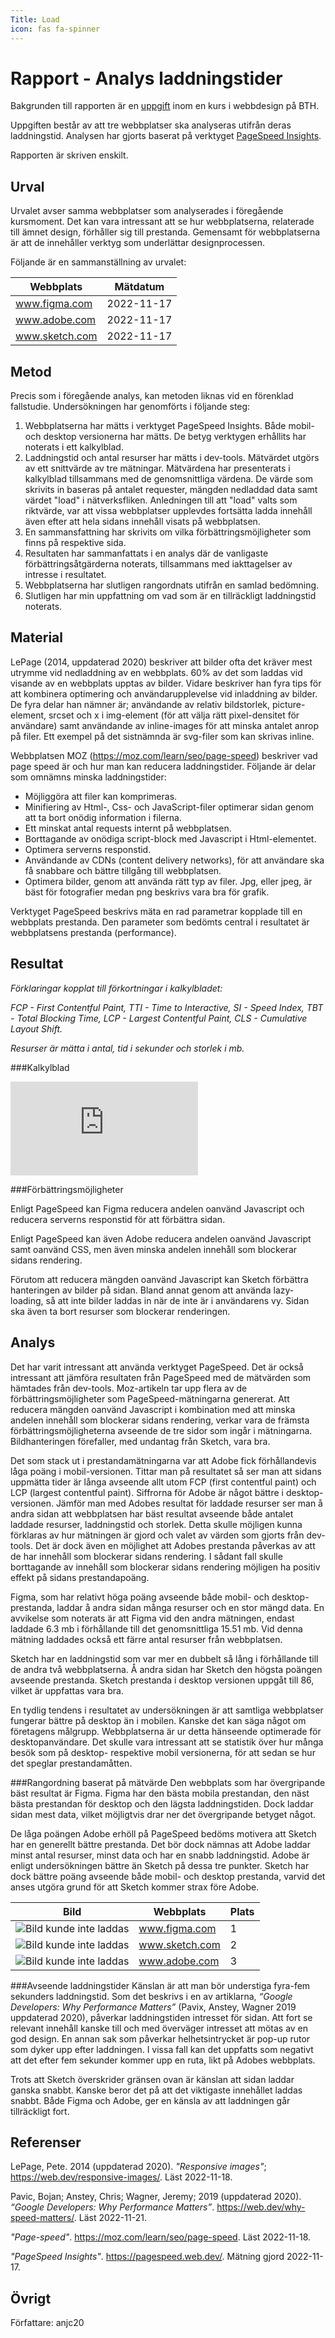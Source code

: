 ```yaml
---
Title: Load
icon: fas fa-spinner
---
```


Rapport - Analys laddningstider
=======================

Bakgrunden till rapporten är en [uppgift](https://dbwebb.se/uppgift/utvardera-webbplatsers-laddningstider-och-anvandbarhet-v2) inom en kurs i webbdesign på BTH.

Uppgiften består av att tre webbplatser ska analyseras utifrån deras laddningstid. Analysen har gjorts baserat på verktyget [PageSpeed Insights](https://pagespeed.web.dev/).

Rapporten är skriven enskilt.

Urval
-----------------------

Urvalet avser samma webbplatser som analyserades i föregående kursmoment. Det kan vara intressant att se hur webbplatserna, relaterade till ämnet design, förhåller sig till prestanda. Gemensamt för webbplatserna är att de innehåller verktyg som underlättar designprocessen.

Följande är en sammanställning av urvalet:

|   Webbplats          |    Mätdatum       |
|   ---------          |     -----      |
|   www.figma.com      |    2022-11-17  |   
|   www.adobe.com      |    2022-11-17  |
|   www.sketch.com     |    2022-11-17  |

Metod
-----------------------
Precis som i föregående analys, kan metoden liknas vid en förenklad fallstudie. Undersökningen har genomförts i följande steg:

1. Webbplatserna har mätts i verktyget PageSpeed Insights. Både mobil- och desktop versionerna har mätts. De betyg verktygen erhållits har noterats i ett kalkylblad.
2. Laddningstid och antal resurser har mätts i dev-tools. Mätvärdet utgörs av ett snittvärde av tre mätningar. Mätvärdena har presenterats i kalkylblad tillsammans med de genomsnittliga värdena. De värde som skrivits in baseras på antalet requester, mängden nedladdad data samt värdet "load" i nätverksfliken. Anledningen till att "load" valts som riktvärde, var att vissa webbplatser upplevdes fortsätta ladda innehåll även efter att hela sidans innehåll visats på webbplatsen.
3. En sammansfattning har skrivits om vilka förbättringsmöjligheter som finns på respektive sida.
4. Resultaten har sammanfattats i en analys där de vanligaste förbättringsåtgärderna noterats, tillsammans med iakttagelser av intresse i resultatet.
5. Webbplatserna har slutligen rangordnats utifrån en samlad bedömning.
6. Slutligen har min uppfattning om vad som är en tillräckligt laddningstid noterats.

Material
-----------------------
LePage (2014, uppdaterad 2020) beskriver att bilder ofta det kräver mest utrymme vid nedladdning av en webbplats. 60% av det som laddas vid visande av en webbplats upptas av bilder. Vidare beskriver han fyra tips för att kombinera optimering och användarupplevelse vid inladdning av bilder. De fyra delar han nämner är; användande av relativ bildstorlek, picture-element, srcset och x i img-element (för att välja rätt pixel-densitet för användare) samt användande av inline-images för att minska antalet anrop på filer. Ett exempel på det sistnämnda är svg-filer som kan skrivas inline.

Webbplatsen MOZ (https://moz.com/learn/seo/page-speed) beskriver vad page speed är och hur man kan reducera laddningstider. Följande är delar som omnämns minska laddningstider:
* Möjliggöra att filer kan komprimeras.
* Minifiering av Html-, Css- och JavaScript-filer optimerar sidan genom att ta bort onödig information i filerna.
* Ett minskat antal requests internt på webbplatsen.
* Borttagande av onödiga script-block med Javascript i Html-elementet.
* Optimera serverns responstid.
* Användande av CDNs (content delivery networks), för att användare ska få snabbare och bättre tillgång till webbplatsen.
* Optimera bilder, genom att använda rätt typ av filer. Jpg, eller jpeg, är bäst för fotografier medan png beskrivs vara bra för grafik.

Verktyget PageSpeed beskrivs mäta en rad parametrar kopplade till en webbplats prestanda. Den parameter som bedömts central i resultatet är webbplatsens prestanda (performance).

Resultat
-----------------------
*Förklaringar kopplat till förkortningar i kalkylbladet:*

*FCP - First Contentful Paint, TTI - Time to Interactive, SI - Speed Index, TBT - Total Blocking Time, LCP - Largest Contentful Paint, CLS - Cumulative Layout Shift.*

*Resurser är mätta i antal, tid i sekunder och storlek i mb.*

###Kalkylblad

<div class="embed-container">
    <iframe src="https://ethercalc.net/hy4ofxxx9ulw/form" frameborder="0"></iframe>
</div>

###Förbättringsmöjligheter

Enligt PageSpeed kan Figma reducera andelen oanvänd Javascript och reducera serverns responstid för att förbättra sidan.

Enligt PageSpeed kan även Adobe reducera andelen oanvänd Javascript samt oanvänd CSS, men även minska andelen innehåll som blockerar sidans rendering.

Förutom att reducera mängden oanvänd Javascript kan Sketch förbättra hanteringen av bilder på sidan. Bland annat genom att använda lazy-loading, så att inte bilder laddas in när de inte är i användarens vy. Sidan ska även ta bort resurser som blockerar renderingen.

Analys
-----------------------
Det har varit intressant att använda verktyget PageSpeed. Det är också intressant att jämföra resultaten från PageSpeed med de mätvärden som hämtades från dev-tools. Moz-artikeln tar upp flera av de förbättringsmöjligheter som PageSpeed-mätningarna genererat. Att reducera mängden oanvänd Javascript i kombination med att minska andelen innehåll som blockerar sidans rendering, verkar vara de främsta förbättringsmöjligheterna avseende de tre sidor som ingår i mätningarna. Bildhanteringen förefaller, med undantag från Sketch, vara bra.

Det som stack ut i prestandamätningarna var att Adobe fick förhållandevis låga poäng i mobil-versionen. Tittar man på resultatet så ser man att sidans uppmätta tider är långa avseende allt utom FCP (first contentful paint) och LCP (largest contentful paint). Siffrorna för Adobe är något bättre i desktop-versionen. Jämför man med Adobes resultat för laddade resurser ser man å andra sidan att webbplatsen har bäst resultat avseende både antalet laddade resurser, laddningstid och storlek. Detta skulle möjligen kunna förklaras av hur mätningen är gjord och valet av värden som gjorts från dev-tools. Det är dock även en möjlighet att Adobes prestanda påverkas av att de har innehåll som blockerar sidans rendering. I sådant fall skulle borttagande av innehåll som blockerar sidans rendering möjligen ha positiv effekt på sidans prestandapoäng.

Figma, som har relativt höga poäng avseende både mobil- och desktop-prestanda, laddar å andra sidan många resurser och en stor mängd data. En avvikelse som noterats är att Figma vid den andra mätningen, endast laddade 6.3 mb i förhållande till det genomsnittliga 15.51 mb. Vid denna mätning laddades också ett färre antal resurser från webbplatsen.

Sketch har en laddningstid som var mer en dubbelt så lång i förhållande till de andra två webbplatserna. Å andra sidan har Sketch den högsta poängen avseende prestanda. Sketch prestanda i desktop versionen uppgåt till 86, vilket är uppfattas vara bra.

En tydlig tendens i resultatet av undersökningen är att samtliga webbplatser fungerar bättre på desktop än i mobilen. Kanske det kan säga något om företagens målgrupp. Webbplatserna är ur detta hänseende optimerade för desktopanvändare. Det skulle vara intressant att se statistik över hur många besök som på desktop- respektive mobil versionerna, för att sedan se hur det speglar prestandamåtten.

###Rangordning baserat på mätvärde
Den webbplats som har övergripande bäst resultat är Figma. Figma har den bästa mobila prestandan, den näst bästa prestandan för desktop och den lägsta laddningstiden. Dock laddar sidan mest data, vilket möjligtvis drar ner det övergripande betyget något.

 De låga poängen Adobe erhöll på PageSpeed bedöms motivera att Sketch har en generellt bättre prestanda. Det bör dock nämnas att Adobe laddar minst antal resurser, minst data och har en snabb laddningstid. Adobe är enligt undersökningen bättre än Sketch på dessa tre punkter. Sketch har dock bättre poäng avseende både mobil- och desktop prestanda, varvid det anses utgöra grund för att Sketch kommer strax före Adobe.

| Bild |   Webbplats          |    Plats       |
|----- |   ---------          |     -----      |
|  ![Bild kunde inte laddas](../image/figma.png?h=100&save-as=jpg&q=40) |   www.figma.com      |    1  |   
|  ![Bild kunde inte laddas](../image/sketch.png?h=100&save-as=jpg&q=40) |   www.sketch.com     |    2  |  
|  ![Bild kunde inte laddas](../image/adobe.png?h=100&save-as=jpg&q=40) |   www.adobe.com      |    3  |

###Avseende laddningstider
Känslan är att man bör understiga fyra-fem sekunders laddningstid. Som det beskrivs i en av artiklarna, *“Google Developers: Why Performance Matters”* (Pavix, Anstey, Wagner 2019 uppdaterad 2020), påverkar laddningstiden intresset för sidan. Att fort se relevant innehåll kanske till och med överväger intresset att mötas av en god design. En annan sak som påverkar helhetsintrycket är pop-up rutor som dyker upp efter laddningen. I vissa fall kan det uppfatts som negativt att det efter fem sekunder kommer upp en ruta, likt på Adobes webbplats.

Trots att Sketch överskrider gränsen ovan är känslan att sidan laddar ganska snabbt. Kanske beror det på att det viktigaste innehållet laddas snabbt. Både Figma och Adobe, ger en känsla av att laddningen går tillräckligt fort.

Referenser
-----------------------
LePage, Pete. 2014 (uppdaterad 2020). *"Responsive images"*; https://web.dev/responsive-images/. Läst 2022-11-18.

Pavic, Bojan; Anstey, Chris; Wagner, Jeremy; 2019 (uppdaterad 2020). *“Google Developers: Why Performance Matters”*. https://web.dev/why-speed-matters/. Läst 2022-11-21.

*"Page-speed"*. https://moz.com/learn/seo/page-speed. Läst 2022-11-18.

*"PageSpeed Insights"*. https://pagespeed.web.dev/. Mätning gjord 2022-11-17.

Övrigt
-----------------------
Författare: anjc20
